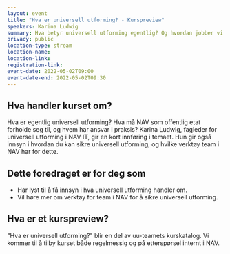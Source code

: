 ```yaml
---
layout: event
title: "Hva er universell utforming? - Kurspreview"
speakers: Karina Ludwig
summary: Hva betyr universell utforming egentlig? Og hvordan jobber vi med universell utforming i NAV?
privacy: public
location-type: stream
location-name:
location-link:
registration-link:
event-date: 2022-05-02T09:00
event-date-end: 2022-05-02T09:30
---
```

## Hva handler kurset om?
Hva er egentlig universell utforming? Hva må NAV som offentlig etat forholde seg til, og hvem har ansvar i praksis? Karina Ludwig, fagleder for universell utforming i NAV IT, gir en kort innføring i temaet. Hun gir også innsyn i hvordan du kan sikre universell utforming, og hvilke verktøy team i NAV har for dette.

## Dette foredraget er for deg som
- Har lyst til å få innsyn i hva universell utforming handler om.
- Vil høre mer om verktøy for team i NAV for å sikre universell utforming.

## Hva er et kurspreview?
"Hva er universell utforming?" blir en del av uu-teamets kurskatalog.  Vi kommer til å tilby kurset både regelmessig og på etterspørsel internt i NAV.  
